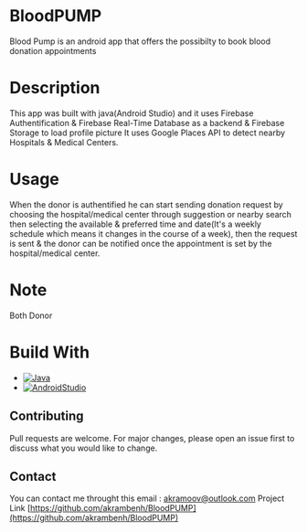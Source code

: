 # BloodPUMP

  Blood Pump is an android app that offers the possibilty to book blood donation appointments
# Description
  This app was built with java(Android Studio) and it uses Firebase Authentification & Firebase Real-Time Database as a backend & Firebase Storage to load profile picture
 It uses Google Places API to detect nearby Hospitals & Medical Centers.
# Usage
  When the donor is authentified he can start sending donation request by choosing the hospital/medical center through suggestion or nearby search then selecting the available & 
 preferred time and date(It's a weekly schedule which means it changes in the course of a week), then the request is sent & the donor can be notified once the appointment
 is set by the hospital/medical center.
# Note
  Both Donor 
# Build With
* [![Java][Java.com]][Java-url]
* [![AndroidStudio][developer.android.com]][AndroidStudio-url]
## Contributing

  Pull requests are welcome. For major changes, please open an issue first
to discuss what you would like to change.

## Contact
You can contact me throught this email : akramoov@outlook.com
</b>
Project Link [https://github.com/akrambenh/BloodPUMP](https://github.com/akrambenh/BloodPUMP)

[Java-url]: https://www.java.com/en/
[Java.com]: https://img.shields.io/badge/Java-DD0031?style=for-the-badge&logo=java&logoColor=white
[AndroidStudio-url]: https://developer.android.com/studio?gclid=CjwKCAjw-b-kBhB-EiwA4fvKrEDrOZz23aC7I8USYHuJpFToYYFONWxVmi7z0BC9o_57JV0LQkfb1RoCiZcQAvD_BwE&gclsrc=aw.ds
[developer.android.com]: https://img.shields.io/badge/Android%20Studio-GD0031?style=for-the-badge&logo=java&logoColor=white

